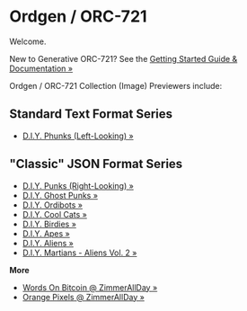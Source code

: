#  Ordgen / ORC-721


Welcome.

New to Generative ORC-721?  See the [Getting Started Guide & Documentation »](https://github.com/ordbase/generative-orc-721)



Ordgen / ORC-721 Collection (Image) Previewers include:



## Standard Text Format Series



- [D.I.Y. Phunks (Left-Looking) »](diyphunks)


##  "Classic" JSON Format Series


- [D.I.Y. Punks (Right-Looking) »](diypunks)
- [D.I.Y. Ghost Punks »](diyghostpunks)
- [D.I.Y. Ordibots »](diyordibots)
- [D.I.Y. Cool Cats »](diycoolcats)
- [D.I.Y. Birdies »](diybirdies)
- [D.I.Y. Apes »](diyapes)
- [D.I.Y. Aliens »](diyaliens)
- [D.I.Y. Martians - Aliens Vol. 2 »](diymartians)


**More**

- [Words On Bitcoin @ ZimmerAllDay »](https://zimmerallday.github.io/btcwords)
- [Orange Pixels @ ZimmerAllDay »](https://zimmerallday.github.io/orangepixels)



<!--
debug github pages (in subdirectory)


baseurl: {{ site.baseurl }}

-->
